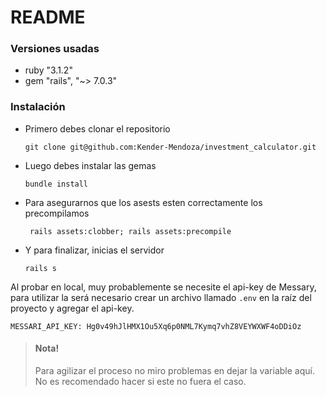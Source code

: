 # README
### Versiones usadas
- ruby "3.1.2"
- gem "rails", "~> 7.0.3"
  
### Instalación 
- Primero debes clonar el repositorio
  
  `git clone git@github.com:Kender-Mendoza/investment_calculator.git`
- Luego debes instalar las gemas 

  `bundle install`
- Para asegurarnos que los asests esten correctamente los precompilamos 

  ` rails assets:clobber; rails assets:precompile`
- Y para finalizar, inicias el servidor
  
  `rails s`

Al probar en local, muy probablemente se necesite el api-key de Messary, para utilizar la será necesario crear un archivo llamado `.env` en la raíz del proyecto
y agregar el api-key.

`MESSARI_API_KEY: Hg0v49hJlHMX1Ou5Xq6p0NML7Kymq7vhZ8VEYWXWF4oDDiOz`

> #### Nota!
> 
> Para agilizar el proceso no miro problemas en dejar la variable aquí. No es recomendado hacer si este no fuera el caso.
> 
